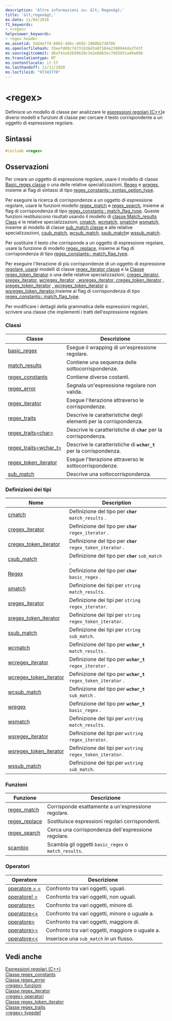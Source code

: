 ```yaml
---
description: 'Altre informazioni su: &lt; Regex&gt;'
title: '&lt;regex&gt;'
ms.date: 11/04/2016
f1_keywords:
- <regex>
helpviewer_keywords:
- regex header
ms.assetid: 5dd4ef74-6063-4dbc-b692-1960bb736f0b
ms.openlocfilehash: 33eefd09c74731b36d3a8f104e2380944da2f43f
ms.sourcegitcommit: d6af41e42699628c3e2e6063ec7b03931a49a098
ms.translationtype: MT
ms.contentlocale: it-IT
ms.lasthandoff: 12/11/2020
ms.locfileid: "97243770"
---
```

# <a name="ltregexgt"></a>&lt;regex&gt;

Definisce un modello di classe per analizzare le [espressioni regolari (C++)](../standard-library/regular-expressions-cpp.md)e diversi modelli e funzioni di classe per cercare il testo corrispondente a un oggetto di espressione regolare.

## <a name="syntax"></a>Sintassi

```cpp
#include <regex>
```

## <a name="remarks"></a>Osservazioni

Per creare un oggetto di espressione regolare, usare il modello di classe [Basic_regex classe](../standard-library/basic-regex-class.md) o una delle relative specializzazioni, [Regex](../standard-library/regex-typedefs.md#regex) e [wregex](../standard-library/regex-typedefs.md#wregex), insieme ai flag di sintassi di tipo [regex_constants:: syntax_option_type](../standard-library/regex-constants-class.md#syntax_option_type).

Per eseguire la ricerca di corrispondenze a un oggetto di espressione regolare, usare le funzioni modello [regex_match](../standard-library/regex-functions.md#regex_match) e [regex_search](../standard-library/regex-functions.md#regex_search), insieme ai flag di corrispondenza di tipo [regex_constants:: match_flag_type](../standard-library/regex-constants-class.md#match_flag_type). Queste funzioni restituiscono risultati usando il modello di [classe Match_results Class](../standard-library/match-results-class.md) e le relative specializzazioni, [cmatch](../standard-library/regex-typedefs.md#cmatch), [wcmatch](../standard-library/regex-typedefs.md#wcmatch), [smatch](../standard-library/regex-typedefs.md#smatch)e [wsmatch](../standard-library/regex-typedefs.md#wsmatch), insieme al modello di classe [sub_match classe](../standard-library/sub-match-class.md) e alle relative specializzazioni, [csub_match](../standard-library/regex-typedefs.md#csub_match), [wcsub_match](../standard-library/regex-typedefs.md#wcsub_match), [ssub_match](../standard-library/regex-typedefs.md#ssub_match)e [wssub_match](../standard-library/regex-typedefs.md#wssub_match).

Per sostituire il testo che corrisponde a un oggetto di espressione regolare, usare la funzione di modello [regex_replace](../standard-library/regex-functions.md#regex_replace), insieme ai flag di corrispondenza di tipo [regex_constants:: match_flag_type](../standard-library/regex-constants-class.md#match_flag_type).

Per eseguire l'iterazione di più corrispondenze di un oggetto di espressione [regolare, usare](../standard-library/regex-typedefs.md#wsregex_token_iterator)i modelli di classe [regex_iterator classe](../standard-library/regex-iterator-class.md) e la [Classe regex_token_iterator](../standard-library/regex-token-iterator-class.md) o una delle relative specializzazioni, [cregex_iterator](../standard-library/regex-typedefs.md#cregex_iterator), [sregex_iterator](../standard-library/regex-typedefs.md#sregex_iterator), [wcregex_iterator](../standard-library/regex-typedefs.md#wcregex_iterator) [, wsregex_iterator, cregex_token_iterator](../standard-library/regex-typedefs.md#wsregex_iterator) [, sregex_token_iterator](../standard-library/regex-typedefs.md#cregex_token_iterator) [, wcregex_token_iterator](../standard-library/regex-typedefs.md#sregex_token_iterator) [o wsregex_token_iterator,](../standard-library/regex-typedefs.md#wcregex_token_iterator)insieme ai flag di corrispondenza di tipo [regex_constants:: match_flag_type](../standard-library/regex-constants-class.md#match_flag_type).

Per modificare i dettagli della grammatica delle espressioni regolari, scrivere una classe che implementi i tratti dell'espressione regolare.

### <a name="classes"></a>Classi

|Classe|Descrizione|
|-|-|
|[basic_regex](../standard-library/basic-regex-class.md)|Esegue il wrapping di un'espressione regolare.|
|[match_results](../standard-library/match-results-class.md)|Contiene una sequenza delle sottocorrispondenze.|
|[regex_constants](../standard-library/regex-constants-class.md)|Contiene diverse costanti.|
|[regex_error](../standard-library/regex-error-class.md)|Segnala un'espressione regolare non valida.|
|[regex_iterator](../standard-library/regex-iterator-class.md)|Esegue l'iterazione attraverso le corrispondenze.|
|[regex_traits](../standard-library/regex-traits-class.md)|Descrive le caratteristiche degli elementi per la corrispondenza.|
|[regex_traits\<char>](../standard-library/regex-traits-char-class.md)|Descrive le caratteristiche di **`char`** per la corrispondenza.|
|[regex_traits<wchar_t>](../standard-library/regex-traits-wchar-t-class.md)|Descrive le caratteristiche di **`wchar_t`** per la corrispondenza.|
|[regex_token_iterator](../standard-library/regex-token-iterator-class.md)|Esegue l'iterazione attraverso le sottocorrispondenze.|
|[sub_match](../standard-library/sub-match-class.md)|Descrive una sottocorrispondenza.|

### <a name="type-definitions"></a>Definizioni dei tipi

|Nome|Description|
|-|-|
|[cmatch](../standard-library/regex-typedefs.md#cmatch)|Definizione del tipo per **`char`** `match_results` .|
|[cregex_iterator](../standard-library/regex-typedefs.md#cregex_iterator)|Definizione del tipo per **`char`** `regex_iterator` .|
|[cregex_token_iterator](../standard-library/regex-typedefs.md#cregex_token_iterator)|Definizione del tipo per **`char`** `regex_token_iterator` .|
|[csub_match](../standard-library/regex-typedefs.md#csub_match)|Definizione del tipo per **`char`** `sub_match` .|
|[Regex](../standard-library/regex-typedefs.md#regex)|Definizione del tipo per **`char`** `basic_regex` .|
|[smatch](../standard-library/regex-typedefs.md#smatch)|Definizione dei tipi per `string` `match_results`.|
|[sregex_iterator](../standard-library/regex-typedefs.md#sregex_iterator)|Definizione dei tipi per `string` `regex_iterator`.|
|[sregex_token_iterator](../standard-library/regex-typedefs.md#sregex_token_iterator)|Definizione dei tipi per `string` `regex_token_iterator`.|
|[ssub_match](../standard-library/regex-typedefs.md#ssub_match)|Definizione dei tipi per `string` `sub_match`.|
|[wcmatch](../standard-library/regex-typedefs.md#wcmatch)|Definizione del tipo per **`wchar_t`** `match_results` .|
|[wcregex_iterator](../standard-library/regex-typedefs.md#wcregex_iterator)|Definizione del tipo per **`wchar_t`** `regex_iterator` .|
|[wcregex_token_iterator](../standard-library/regex-typedefs.md#wcregex_token_iterator)|Definizione del tipo per **`wchar_t`** `regex_token_iterator` .|
|[wcsub_match](../standard-library/regex-typedefs.md#wcsub_match)|Definizione del tipo per **`wchar_t`** `sub_match` .|
|[wregex](../standard-library/regex-typedefs.md#wregex)|Definizione del tipo per **`wchar_t`** `basic_regex` .|
|[wsmatch](../standard-library/regex-typedefs.md#wsmatch)|Definizione dei tipi per `wstring` `match_results`.|
|[wsregex_iterator](../standard-library/regex-typedefs.md#wsregex_iterator)|Definizione dei tipi per `wstring` `regex_iterator`.|
|[wsregex_token_iterator](../standard-library/regex-typedefs.md#wsregex_token_iterator)|Definizione dei tipi per `wstring` `regex_token_iterator`.|
|[wssub_match](../standard-library/regex-typedefs.md#wssub_match)|Definizione dei tipi per `wstring` `sub_match`.|

### <a name="functions"></a>Funzioni

|Funzione|Descrizione|
|-|-|
|[regex_match](../standard-library/regex-functions.md#regex_match)|Corrisponde esattamente a un'espressione regolare.|
|[regex_replace](../standard-library/regex-functions.md#regex_replace)|Sostituisce espressioni regolari corrispondenti.|
|[regex_search](../standard-library/regex-functions.md#regex_search)|Cerca una corrispondenza dell'espressione regolare.|
|[scambio](../standard-library/regex-functions.md#swap)|Scambia gli oggetti `basic_regex` o `match_results`.|

### <a name="operators"></a>Operatori

|Operatore|Descrizione|
|-|-|
|[operatore = =](../standard-library/regex-operators.md#op_eq_eq)|Confronto tra vari oggetti, uguali.|
|[operatore! =](../standard-library/regex-operators.md#op_neq)|Confronto tra vari oggetti, non uguali.|
|[operatore<](../standard-library/regex-operators.md#op_lt)|Confronto tra vari oggetti, minore di.|
|[operatore\<=](../standard-library/regex-operators.md#op_gt_eq)|Confronto tra vari oggetti, minore o uguale a.|
|[operatore>](../standard-library/regex-operators.md#op_gt)|Confronto tra vari oggetti, maggiore di.|
|[operatore>=](../standard-library/regex-operators.md#op_gt_eq)|Confronto tra vari oggetti, maggiore o uguale a.|
|[operatore<<](../standard-library/regex-operators.md#op_lt_lt)|Inserisce una `sub_match` in un flusso.|

## <a name="see-also"></a>Vedi anche

[Espressioni regolari (C++)](../standard-library/regular-expressions-cpp.md)\
[Classe regex_constants](../standard-library/regex-constants-class.md)\
[Classe regex_error](../standard-library/regex-error-class.md)\
[\<regex> funzioni](../standard-library/regex-functions.md)\
[Classe regex_iterator](../standard-library/regex-iterator-class.md)\
[\<regex> operatori](../standard-library/regex-operators.md)\
[Classe regex_token_iterator](../standard-library/regex-token-iterator-class.md)\
[Classe regex_traits](../standard-library/regex-traits-class.md)\
[\<regex> typedef](../standard-library/regex-typedefs.md)
